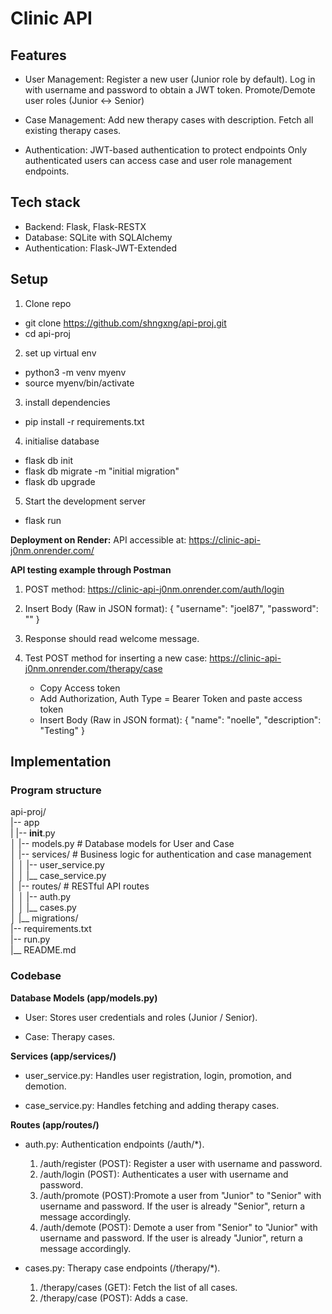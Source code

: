 # Clinic API 

## Features
- User Management:
Register a new user (Junior role by default).
Log in with username and password to obtain a JWT token.
Promote/Demote user roles (Junior <-> Senior)

- Case Management:
Add new therapy cases with description.
Fetch all existing therapy cases.

- Authentication:
JWT-based authentication to protect endpoints
Only authenticated users can access case and user role management endpoints.


## Tech stack
- Backend: Flask, Flask-RESTX
- Database: SQLite with SQLAlchemy
- Authentication: Flask-JWT-Extended

## Setup
1. Clone repo
- git clone https://github.com/shngxng/api-proj.git
- cd api-proj

2. set up virtual env
- python3 -m venv myenv
- source myenv/bin/activate  

3. install dependencies
- pip install -r requirements.txt

4. initialise database
- flask db init
- flask db migrate -m "initial migration"
- flask db upgrade

5. Start the development server
- flask run

**Deployment on Render:**
API accessible at: https://clinic-api-j0nm.onrender.com/

**API testing example through Postman**
1. POST method: https://clinic-api-j0nm.onrender.com/auth/login

2. Insert Body (Raw in JSON format):
{
  "username": "joel87",
  "password": ""
}

3. Response should read welcome message. 

4. Test POST method for inserting a new case: https://clinic-api-j0nm.onrender.com/therapy/case
    - Copy Access token
    - Add Authorization, Auth Type = Bearer Token and paste access token
    - Insert Body (Raw in JSON format):
{
  "name": "noelle",
  "description": "Testing"
}



## Implementation 

### Program structure 
api-proj/ \
|-- app \
|   |-- __init__.py \
│   |-- models.py          # Database models for  User and Case \
│   |-- services/          # Business logic for authentication and case management \
│   │   |-- user_service.py \
│   │   |__ case_service.py \
│   |-- routes/            # RESTful API routes \
│   │   |-- auth.py \
│   │   |__ cases.py \
│   |__ migrations/ \
|-- requirements.txt \
|-- run.py \
|__ README.md 

### Codebase

**Database Models (app/models.py)**
- User: Stores user credentials and roles (Junior / Senior).

- Case: Therapy cases.

**Services (app/services/)**
- user_service.py: Handles user registration, login, promotion, and demotion.

- case_service.py: Handles fetching and adding therapy cases.

**Routes (app/routes/)**
- auth.py: Authentication endpoints (/auth/*).
    1. /auth/register (POST): Register a user with username and password.
    2. /auth/login (POST): Authenticates a user with username and password.
    3. /auth/promote (POST):Promote a user from "Junior" to "Senior" with username and password. If the user is already "Senior", return a message accordingly.
    4. /auth/demote (POST): Demote a user from "Senior" to "Junior" with username and password. If the user is already "Junior", return a message accordingly.

- cases.py: Therapy case endpoints (/therapy/*).
    1. /therapy/cases (GET): Fetch the list of all cases.
    2. /therapy/case (POST): Adds a case.


